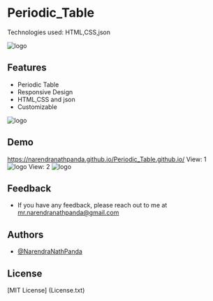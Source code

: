 # Periodic_Table
Technologies used: HTML,CSS,json


![logo](https://github.com/NarendraNathPanda/Periodic_Table.github.io/blob/main/image/view1.png)

## Features
- Periodic Table
- Responsive Design
- HTML,CSS and json
- Customizable

![logo](https://github.com/NarendraNathPanda/Periodic_Table.github.io/blob/main/lively_p.gif)

## Demo
https://narendranathpanda.github.io/Periodic_Table.github.io/
View: 1
![logo](https://github.com/NarendraNathPanda/Periodic_Table.github.io/blob/main/image/view2.png)
View: 2
![logo](https://github.com/NarendraNathPanda/Periodic_Table.github.io/blob/main/image/view3.png)


## Feedback
- If you have any feedback, please reach out to me at mr.narendranathpanda@gmail.com

## Authors
- [@NarendraNathPanda](https://github.com/NarendraNathPanda)

## License
[MIT License] (License.txt)